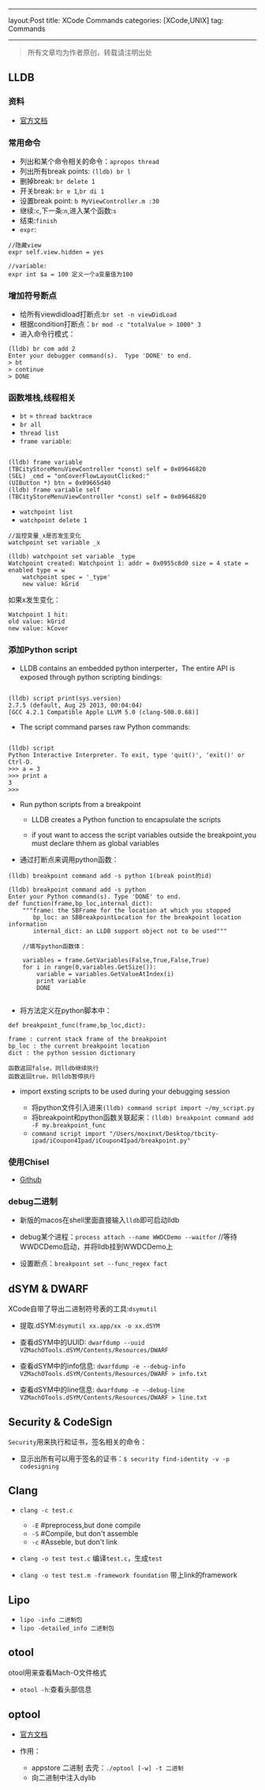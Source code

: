 ------
layout:Post
title: XCode Commands
categories: [XCode,UNIX]
tag: Commands

----


> 所有文章均为作者原创，转载请注明出处

## LLDB

### 资料

- [官方文档](http://lldb.llvm.org/tutorial.html)

### 常用命令

- 列出和某个命令相关的命令：`apropos thread`
- 列出所有break points: `(lldb) br l`
- 删掉break: `br delete 1`
- 开关break: `br e 1`,`br di 1`
- 设置break point: `b MyViewController.m :30`
- 继续:`c`,下一条:`n`,进入某个函数:`s`
- 结束:`finish`
- `expr`:

```
//隐藏view
expr self.view.hidden = yes

//variable:
expr int $a = 100 定义一个a变量值为100
```

### 增加符号断点

- 给所有viewdidload打断点:`br set -n viewDidLoad`
- 根据condition打断点：`br mod -c "totalValue > 1000" 3`
- 进入命令行模式：

```
(lldb) br com add 2
Enter your debugger command(s).  Type 'DONE' to end.
> bt
> continue
> DONE
```

### 函数堆栈,线程相关

- `bt` = `thread backtrace`
- `br all`
- `thread list`
- `frame variable`:

```

(lldb) frame variable
(TBCityStoreMenuViewController *const) self = 0x09646820
(SEL) _cmd = "onCoverFlowLayoutClicked:"
(UIButton *) btn = 0x09665d40
(lldb) frame variable self
(TBCityStoreMenuViewController *const) self = 0x09646820
```
- `watchpoint list`
- `watchpoint delete 1`

```
//监控变量_x是否发生变化
watchpoint set variable _x

(lldb) watchpoint set variable _type
Watchpoint created: Watchpoint 1: addr = 0x0955c8d0 size = 4 state = enabled type = w
    watchpoint spec = '_type'
    new value: kGrid
```
如果x发生变化：

```
Watchpoint 1 hit:
old value: kGrid
new value: kCover

```

### 添加Python script

- LLDB contains an embedded python interperter，The entire API is exposed through python scripting bindings:

```

(lldb) script print(sys.version)
2.7.5 (default, Aug 25 2013, 00:04:04) 
[GCC 4.2.1 Compatible Apple LLVM 5.0 (clang-500.0.68)]

```

- The script command parses raw Python commands:

```

(lldb) script
Python Interactive Interpreter. To exit, type 'quit()', 'exit()' or Ctrl-D.
>>> a = 3
>>> print a
3
>>> 
```

- Run python scripts from a breakpoint

	- LLDB creates a Python function to encapsulate the scripts

	- if yout want to access the script variables outside the breakpoint,you must declare thhem as global variables

- 通过打断点来调用python函数：

```
(lldb) breakpoint command add -s python 1(break point的id)

(lldb) breakpoint command add -s python
Enter your Python command(s). Type 'DONE' to end.
def function(frame,bp_loc,internal_dict):
    """frame: the SBFrame for the location at which you stopped
       bp_loc: an SBBreakpointLocation for the breakpoint location information
       internal_dict: an LLDB support object not to be used"""

	//填写python函数体：

	variables = frame.GetVariables(False,True,False,True)
	for i in range(0,variables.GetSize()):
		variable = variables.GetValueAtIndex(i)
		print variable
		DONE
		
```

- 将方法定义在python脚本中：

```
def breakpoint_func(frame,bp_loc,dict):

frame : current stack frame of the breakpoint
bp_loc : the current breakpoint location
dict : the python session dictionary

函数返回false，则lldb继续执行
函数返回true，则lldb暂停执行
```


- import exsting scripts to be used during your debugging session

	- 将python文件引入进来`(lldb) command script import ~/my_script.py`
	- 将breakpoint和python函数关联起来：`(lldb) breakpoint command add -F my.breakpoint_func`
	- `command script import "/Users/moxinxt/Desktop/tbcity-ipad/iCoupon4Ipad/iCoupon4Ipad/breakpoint.py"`

### 使用Chisel

- [Github](https://github.com/facebook/chisel)


### debug二进制

- 新版的macos在shell里面直接输入`lldb`即可启动lldb

- debug某个进程：`process attach --name WWDCDemo --waitfor` //等待WWDCDemo启动，并将lldb挂到WWDCDemo上
- 设置断点：`breakpoint set --func_regex fact`

## dSYM & DWARF

XCode自带了导出二进制符号表的工具:`dsymutil`

- 提取.dSYM:`dsymutil xx.app/xx -o xx.dSYM`

- 查看dSYM中的UUID: `dwarfdump --uuid VZMachOTools.dSYM/Contents/Resources/DWARF`

- 查看dSYM中的info信息: `dwarfdump -e --debug-info VZMachOTools.dSYM/Contents/Resources/DWARF > info.txt`

- 查看dSYM中的line信息: `dwarfdump -e --debug-line VZMachOTools.dSYM/Contents/Resources/DWARF > line.txt`

## Security & CodeSign

`Security`用来执行和证书，签名相关的命令：
- 显示出所有可以用于签名的证书：`$ security find-identity -v -p codesigning `

## Clang

- `clang -c test.c`
	- `-E` #preprocess,but done compile
	- `-S` #Compile, but don't assemble
	- `-c` #Asseble, but don't link

- `clang -o test test.c` 编译`test.c`，生成`test`
- `clang -o test test.m -framework foundation` 带上link的framework
		 

## Lipo

- `lipo -info 二进制包`
- `lipo -detailed_info 二进制包`

## otool

otool用来查看Mach-O文件格式
- `otool -h`:查看头部信息

## optool

- [官方文档](https://github.com/alexzielenski/optool)

- 作用：
	- appstore 二进制 去壳：`./optool [-w] -t 二进制`
	- 向二进制中注入dylib 